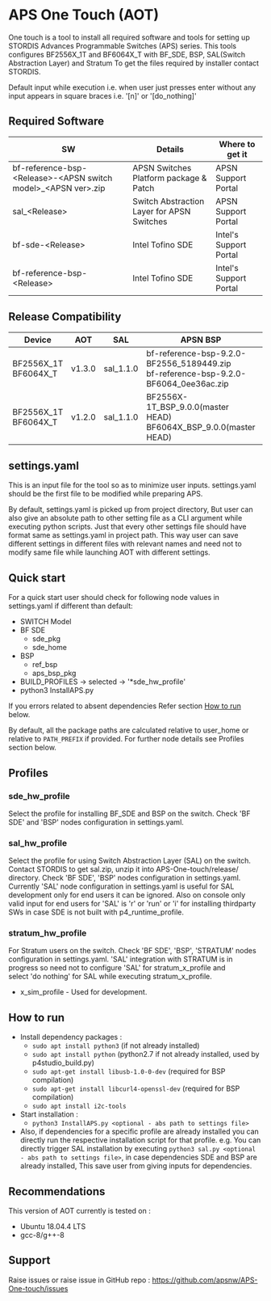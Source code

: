 # APS One Touch (AOT)

One touch is a tool to install all required software and tools for setting up STORDIS Advances Programmable Switches (APS) series.
This tools configures BF2556X_1T and BF6064X_T with BF_SDE, BSP, SAL(Switch Abstraction Layer) and Stratum
To get the files required by installer contact STORDIS.

Default input while execution i.e. when user just presses enter without any input appears in square braces i.e. '[n]' or '[do_nothing]'

## Required Software
|SW|Details|Where to get it|
|---|---|---|
|bf-reference-bsp-&lt;Release>-&lt;APSN switch model>_&lt;APSN ver>.zip|APSN Switches Platform package & Patch|APSN Support Portal|
|sal_&lt;Release>|Switch Abstraction Layer for APSN Switches|APSN Support Portal|
|bf-sde-&lt;Release>|Intel Tofino SDE|Intel's Support Portal|
|bf-reference-bsp-&lt;Release>|Intel Tofino SDE|Intel's Support Portal|
 

## Release Compatibility 
|Device|AOT|SAL|APSN BSP|SDE|
|---|---|---|---|---|
|BF2556X_1T<br>BF6064X_T|v1.3.0|sal_1.1.0|bf-reference-bsp-9.2.0-BF2556_5189449.zip<br>bf-reference-bsp-9.2.0-BF6064_0ee36ac.zip|BF_SDE_9.2|
|BF2556X_1T<br>BF6064X_T|v1.2.0|sal_1.1.0|BF2556X-1T_BSP_9.0.0(master HEAD)<br>BF6064X_BSP_9.0.0(master HEAD)|BF_SDE_9.1<br>BF_SDE_9.2|



## settings.yaml

This is an input file for the tool so as to minimize user inputs. settings.yaml should be the first file to be modified while preparing APS.

By default, settings.yaml is picked up from project directory, But user can also give an absolute path to other setting file as a CLI argument while executing python scripts. 
Just that every other settings file should have format same as settings.yaml in project path.
This way user can save different settings in different files with relevant names and need not to modify same file while launching AOT with different settings.


## Quick start
For a quick start user should check for following node values in settings.yaml if different than default:
- SWITCH Model
- BF SDE
  - sde_pkg 
  - sde_home
- BSP 
  - ref_bsp
  - aps_bsp_pkg 
- BUILD_PROFILES -> selected -> '*sde_hw_profile'
- python3 InstallAPS.py

If you errors related to absent dependencies Refer section [How to run](#how-to-run) below.

By default, all the package paths are calculated relative to user_home or relative to `PATH_PREFIX` if provided.
For further node details see Profiles section below.

## Profiles

### sde_hw_profile
   Select the profile for installing BF_SDE and BSP on the switch. Check 'BF SDE' and 'BSP' nodes configuration in settings.yaml.
   
### sal_hw_profile
   Select the profile for using Switch Abstraction Layer (SAL) on the switch.
   Contact STORDIS to get sal.zip, unzip it into APS-One-touch/release/ directory.
   Check 'BF SDE', 'BSP' nodes configuration in settings.yaml.
   Currently 'SAL' node configuration in settings.yaml is useful for SAL development only for end users it can be ignored. Also on console only valid input for end users for 'SAL' is 'r' or 'run' or 'i' for installing thirdparty SWs in case SDE is not built with p4_runtime_profile.
   
### stratum_hw_profile
   For Stratum users on the switch.
   Check 'BF SDE', 'BSP', 'STRATUM' nodes configuration in settings.yaml. 'SAL' integration with STRATUM is in progress so need not to configure 'SAL' for stratum_x_profile and  
   select 'do nothing' for SAL while executing stratum_x_profile. 
   - x_sim_profile - Used for development.

## How to run

- Install dependency packages :
  - `sudo apt install python3` (if not already installed)
  - `sudo apt install python` (python2.7 if not already installed, used by p4studio_build.py)
  - `sudo apt-get install libusb-1.0-0-dev` (required for BSP compilation)
  - `sudo apt-get install libcurl4-openssl-dev` (required for BSP compilation)
  - `sudo apt install i2c-tools`
- Start installation :
  - `python3 InstallAPS.py <optional - abs path to settings file>`
- Also, if dependencies for a specific profile are already installed you can directly run the
 respective installation script for that profile.
 e.g. You can directly trigger SAL installation by executing `python3 sal.py <optional - abs path to settings file>`, in case dependencies SDE and BSP are already installed, This save user from giving inputs for dependencies.


## Recommendations
This version of AOT currently is tested on :
* Ubuntu 18.04.4 LTS
* gcc-8/g++-8


## Support

Raise issues or raise issue in GitHub repo : <https://github.com/apsnw/APS-One-touch/issues>

